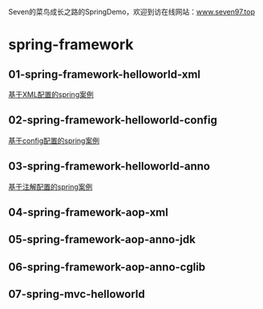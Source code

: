 Seven的菜鸟成长之路的SpringDemo，欢迎到访在线网站：www.seven97.top

# spring-framework
## 01-spring-framework-helloworld-xml
[基于XML配置的spring案例](https://www.seven97.top/framework/spring/spring-summary.html#helloworld-xml)

## 02-spring-framework-helloworld-config
[基于config配置的spring案例](https://www.seven97.top/framework/spring/spring-summary.html#java-配置方式改造)

## 03-spring-framework-helloworld-anno
[基于注解配置的spring案例](https://www.seven97.top/framework/spring/spring-summary.html#注解配置方式改造)

## 04-spring-framework-aop-xml


## 05-spring-framework-aop-anno-jdk


## 06-spring-framework-aop-anno-cglib


## 07-spring-mvc-helloworld

